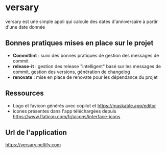 # versary

versary est une simple appli qui calcule des dates d'anniversaire à partir d'une date donnée

## Bonnes pratiques mises en place sur le projet

- **Commitlint** : suivi des bonnes pratiques de gestion des messages de commit
- **release-it** : gestion des release "intelligent" basé sur les messages de commit, gestion des versions, génération de changelog
- **renovate** : mise en place de renovate pour les dépendance du projet


## Ressources

- Logo et favicon générés avec copilot et https://maskable.app/editor
- icones présentes dans l'app téléchargées depuis https://www.flaticon.com/fr/uicons/interface-icons

## Url de l'application

https://versary.netlify.com
